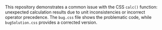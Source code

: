 This repository demonstrates a common issue with the CSS `calc()` function: unexpected calculation results due to unit inconsistencies or incorrect operator precedence. The `bug.css` file shows the problematic code, while `bugSolution.css` provides a corrected version.